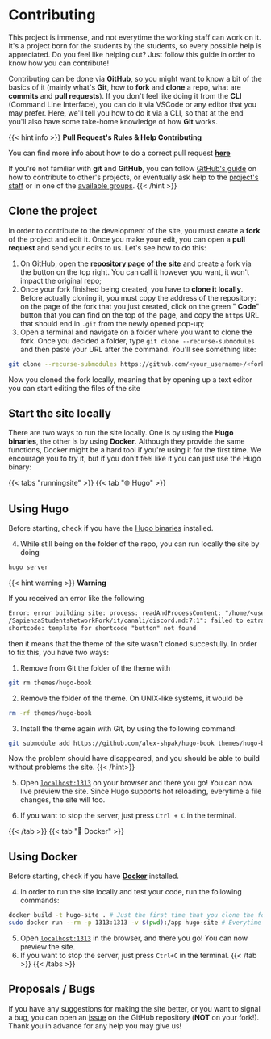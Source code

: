 <script src="https://kit.fontawesome.com/6fd9d2b408.js" crossorigin="anonymous"></script>

# Contributing

This project is immense, and not everytime the working staff can work on it. It's a project born for the students by the students, so every possible help is appreciated. Do you feel like helping out? Just follow this guide in order to know how you can contribute!

Contributing can be done via **GitHub**, so you might want to know a bit of the basics of it (mainly what's **Git**, how to **fork** and **clone** a repo, what are **commits** and **pull requests**). If you don't feel like doing it from the **CLI** (Command Line Interface), you can do it via VSCode or any editor that you may prefer. Here, we'll tell you how to do it via a CLI, so that at the end you'll also have some take-home knowledge of how **Git** works.

{{< hint info >}}
<i class="fa-solid fa-circle-info" style="color: #74C0FC;"></i> **Pull Request's Rules & Help Contributing**

You can find more info about how to do a correct pull request [**here**](https://github.com/sapienzastudentsnetwork/sapienzastudentsnetwork.github.io/pulls)

If you're not familiar with **git** and **GitHub**, you can follow [GitHub's guide](https://docs.github.com/en/get-started/quickstart/contributing-to-projects) on how to contribute to other's projects, or eventually ask help to the [project's staff](../contacts) or in one of the [available groups](../../channels/groups).
{{< /hint >}}

## Clone the project

In order to contribute to the development of the site, you must create a **fork** of the project and edit it. Once you make your edit, you can open a **pull request** and send your edits to us. Let's see how to do this:

1. On GitHub, open the [**repository page of the site**](https://github.com/sapienzastudentsnetwork/sapienzastudentsnetwork.github.io) and create a fork via the button on the top right. You can call it however you want, it won't impact the original repo;
2. Once your fork finished being created, you have to **clone it locally**. Before actually cloning it, you must copy the address of the repository: on the page of the fork that you just created, click on the green "**<i class="fa-solid fa-code" style="color: #63E6BE;"></i> Code**" button that you can find on the top of the page, and copy the `https` URL that should end in `.git` from the newly opened pop-up;
3. Open a terminal and navigate on a folder where you want to clone the fork. Once you decided a folder, type `git clone --recurse-submodules` and then paste your URL after the command. You'll see something like:
```bash
git clone --recurse-submodules https://github.com/<your_username>/<fork_name>.git
```
Now you cloned the fork locally, meaning that by opening up a text editor you can start editing the files of the site

## Start the site locally

There are two ways to run the site locally. One is by using the **Hugo binaries**, the other is by using **Docker**. Although they provide the same functions, Docker might be a hard tool if you're using it for the first time. We encourage you to try it, but if you don't feel like it you can just use the Hugo binary:

{{< tabs "runningsite" >}}
{{< tab "🌐 Hugo" >}}
## Using Hugo

Before starting, check if you have the [Hugo binaries](https://gohugo.io/installation/) installed.

4. While still being on the folder of the repo, you can run locally the site by doing
```bash
hugo server
```
{{< hint warning >}}
<i class="fa-solid fa-triangle-exclamation" style="color: #FFD43B;"></i> **Warning**

If you received an error like the following
```txt
Error: error building site: process: readAndProcessContent: "/home/<user>
/SapienzaStudentsNetworkFork/it/canali/discord.md:7:1": failed to extract
shortcode: template for shortcode "button" not found
```
then it means that the theme of the site wasn't cloned succesfully. In order to fix this, you have two ways:
1. Remove from Git the folder of the theme with
 ```bash
 git rm themes/hugo-book
 ```
2. Remove the folder of the theme. On UNIX-like systems, it would be
 ```bash
 rm -rf themes/hugo-book
 ```
3. Install the theme again with Git, by using the following command:
```bash
git submodule add https://github.com/alex-shpak/hugo-book themes/hugo-book
```
Now the problem should have disappeared, and you should be able to build without problems the site.
{{< /hint>}}

5. Open [`localhost:1313`](http://localhost:1313/) on your browser and there you go! You can now live preview the site. Since Hugo supports hot reloading, everytime a file changes, the site will too.

6. If you want to stop the server, just press `Ctrl + C` in the terminal.

{{< /tab >}}
{{< tab "🐋 Docker" >}}
## Using Docker

Before starting, check if you have [**Docker**](https://www.docker.com/) installed.

4. In order to run the site locally and test your code, run the following commands:
```bash
docker build -t hugo-site . # Just the first time that you clone the fork
sudo docker run --rm -p 1313:1313 -v $(pwd):/app hugo-site # Everytime that you work on the project
```

5. Open [`localhost:1313`](http://localhost:1313/) in the browser, and there you go! You can now preview the site.
6. If you want to stop the server, just press `Ctrl+C` in the terminal.
   {{< /tab >}}
   {{< /tabs >}}



## Proposals / Bugs

If you have any suggestions for making the site better, or you want to signal a bug, you can open an [issue](https://github.com/sapienzastudentsnetwork/sapienzastudentsnetwork.github.io/issues) on the GitHub repository (**NOT** on your fork!). Thank you in advance for any help you may give us!
